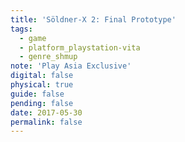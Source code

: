 ```yaml
---
title: 'Söldner-X 2: Final Prototype'
tags:
  - game
  - platform_playstation-vita
  - genre_shmup
note: 'Play Asia Exclusive'
digital: false
physical: true
guide: false
pending: false
date: 2017-05-30
permalink: false
---
```

